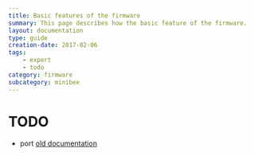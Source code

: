 ```yaml
---
title: Basic features of the firmware
summary: This page describes how the basic feature of the firmware.
layout: documentation
type: guide
creation-date: 2017-02-06
tags: 
    - expert
    - todo
category: firmware
subcategory: minibee
---
```


# TODO

- port [old documentation](https://docs.sensestage.eu/old/firmware-wireless-configuration-with-the-minibee-firmware-library)


